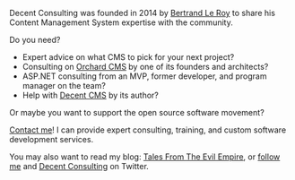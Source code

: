 Decent Consulting was founded in 2014 by [Bertrand Le Roy][linkedin] to share his
Content Management System expertise with the community.

Do you need?

* Expert advice on what CMS to pick for your next project?
* Consulting on [Orchard CMS][orchard] by one of its founders and architects?
* ASP.NET consulting from an MVP, former developer, and program manager on the team?
* Help with [Decent CMS][decent] by its author?

Or maybe you want to support the open source software movement?

[Contact me][contact]! I can provide expert consulting, training, and custom software
development services.

You may also want to read my blog: [Tales From The Evil Empire][blog], or [follow me][bleroy]
and [Decent Consulting][twitter] on Twitter.

  [contact]: /contact
  [blog]:    http://weblogs.asp.net/bleroy
  [bleroy]:  https://twitter.com/bleroy
  [twitter]: https://twitter.com/decentconsult
  [linkedin]:https://www.linkedin.com/in/beleroy/
  [orchard]: http://orchardproject.net
  [decent]:  https://github.com/DecentCMS/DecentCMS